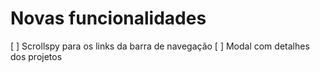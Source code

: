 # Novas funcionalidades
[ ] Scrollspy para os links da barra de navegação
[ ] Modal com detalhes dos projetos
